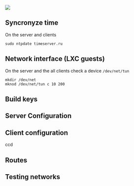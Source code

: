 ![](https://openvpn.net/templates/telethra/img/ovpntech_logo-s.png)
## Syncronyze time
On the server and clients
```
sudo ntpdate timeserver.ru
```
## Network interface (LXC guests)
On the server and the all clients check a device `/dev/net/tun`
```
mkdir /dev/net
mknod /dev/net/tun c 10 200
```
## Build keys
## Server Configuration
## Client configuration 
ccd

## Routes
## Testing networks
